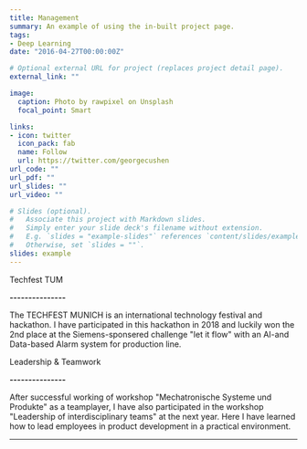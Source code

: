```yaml
---
title: Management
summary: An example of using the in-built project page.
tags:
- Deep Learning
date: "2016-04-27T00:00:00Z"

# Optional external URL for project (replaces project detail page).
external_link: ""

image:
  caption: Photo by rawpixel on Unsplash
  focal_point: Smart

links:
- icon: twitter
  icon_pack: fab
  name: Follow
  url: https://twitter.com/georgecushen
url_code: ""
url_pdf: ""
url_slides: ""
url_video: ""

# Slides (optional).
#   Associate this project with Markdown slides.
#   Simply enter your slide deck's filename without extension.
#   E.g. `slides = "example-slides"` references `content/slides/example-slides.md`.
#   Otherwise, set `slides = ""`.
slides: example
---
```


Techfest TUM

**---------------**

The TECHFEST MUNICH is an international technology festival and hackathon. I have participated in this hackathon in 2018 and luckily won the 2nd place at the Siemens-sponsered challenge "let it flow" with an AI-and Data-based Alarm system for production line.

Leadership & Teamwork

**---------------**

After successful working of workshop "Mechatronische Systeme und Produkte" as a teamplayer, I have also participated in the workshop "Leadership of interdisciplinary teams" at the next year. Here I have learned how to lead employees in product development in a practical environment.

***
